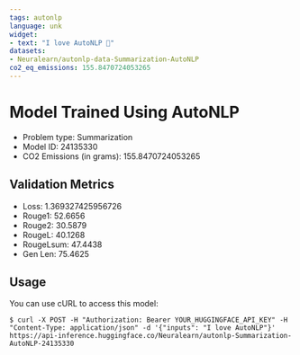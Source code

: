 ```yaml
---
tags: autonlp
language: unk
widget:
- text: "I love AutoNLP 🤗"
datasets:
- Neuralearn/autonlp-data-Summarization-AutoNLP
co2_eq_emissions: 155.8470724053265
---
```


# Model Trained Using AutoNLP

- Problem type: Summarization
- Model ID: 24135330
- CO2 Emissions (in grams): 155.8470724053265

## Validation Metrics

- Loss: 1.369327425956726
- Rouge1: 52.6656
- Rouge2: 30.5879
- RougeL: 40.1268
- RougeLsum: 47.4438
- Gen Len: 75.4625

## Usage

You can use cURL to access this model:

```
$ curl -X POST -H "Authorization: Bearer YOUR_HUGGINGFACE_API_KEY" -H "Content-Type: application/json" -d '{"inputs": "I love AutoNLP"}' https://api-inference.huggingface.co/Neuralearn/autonlp-Summarization-AutoNLP-24135330
```